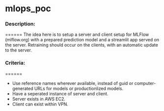 # mlops_poc

### Description: 
======
The idea here is to setup a server and client setup for MLFlow (mlflow.org) with a prepared prediction model and a streamlit app served on the server. Retraining should occur on the clients, with an automatic update to the server. 


### Criteria:
====== 
* Use reference names wherever available, instead of guid or computer-generated URLs for models or productionlized models. 
* Have a seperated instance of server and client. 
* Server exists in AWS EC2. 
* Client can exist within VPN. 
